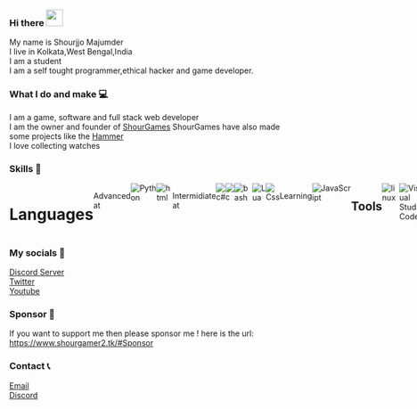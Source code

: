 
### Hi there  <img src="https://github.com/shourgamer2/shourgamer2/blob/main/wave.gif?raw=true" width="30px">
My name is Shourjjo Majumder <br>
I live in Kolkata,West Bengal,India <br>
I am a student <br>
I am a self tought programmer,ethical hacker and game developer.
### What I do and make 💻
I am a game, software and full stack web  developer <br>
I am the owner and founder of <a href="https://github.com/ShourGames">ShourGames</a> ShourGames have also made some  projects like the <a href="https://github.com/HammerDiscordBot">Hammer</a> <br>
I love collecting watches

### Skills 📖
<div style="display: flex;">
 
<h1> Languages </h1>
<p>Advanced at </p> <br>
 <img alt="Python" src="https://img.shields.io/badge/python%20-%2314354C.svg?&style=for-the-badge&logo=python&logoColor=white"/> 
   <img alt="html" src="https://img.shields.io/badge/html5-%23E34F26.svg?style=for-the-badge&logo=html5&logoColor=white"/>
 
 <p> Intermidiate at </p> <br>
 <img alt="c#" src="https://img.shields.io/badge/c%23-%23239120.svg?style=for-the-badge&logo=c-sharp&logoColor=white"/>
<img alt ="c" src="https://img.shields.io/badge/c-%2300599C.svg?style=for-the-badge&logo=c&logoColor=white"/> 
<img alt="bash" src="https://img.shields.io/badge/shell_script-%23121011.svg?style=for-the-badge&logo=gnu-bash&logoColor=white">
 <img alt="Lua" src="https://img.shields.io/badge/lua-%232C2D72.svg?style=for-the-badge&logo=lua&logoColor=white"/>
  <img alt="Css" src="https://img.shields.io/badge/css3-%231572B6.svg?style=for-the-badge&logo=css3&logoColor=white"/>
 

   <p> Learning </p> <br>
     <img alt="JavaScript" src="https://img.shields.io/badge/javascript%20-%23323330.svg?&style=for-the-badge&logo=javascript&logoColor=%23F7DF1E"/>

<h2>Tools </h2>
   <img alt="linux" src="https://img.shields.io/badge/Linux-FCC624?style=for-the-badge&logo=linux&logoColor=black">
  <img alt="Visual Studio Code" src="https://img.shields.io/badge/Visual%20Studio%20Code-0078d7.svg?style=for-the-badge&logo=visual-studio-code&logoColor=white">
    <img alt="Windows" src="https://img.shields.io/badge/Windows-0078D6?style=for-the-badge&logo=windows&logoColor=white">
    <img alt="Netlify" src="https://img.shields.io/badge/netlify-%23000000.svg?style=for-the-badge&logo=netlify&logoColor=#00C7B7">
     <img alt="Unity" src="https://img.shields.io/badge/unity-%23000000.svg?style=for-the-badge&logo=unity&logoColor=white">
 

</div>

### My socials  📱 
<a href="https://discord.gg/4Ekyvrkyxn" title="" class="link-like-text">Discord Server</a> <br>
<a href="https://twitter.com/shourgamer2">Twitter</a> <br>
<a href="https://www.youtube.com/@shour" title="" class="link-like-text">Youtube</a>

### Sponsor 🎁
If you want to support me then please sponsor me ! here is the url: https://www.shourgamer2.tk/#Sponsor



### Contact 📞
<a href = "mailto: contact@shourgamer2.tk">Email</a> <br>
<a href="https://discord.gg/4Ekyvrkyxn" title="" class="link-like-text">Discord</a> <br>


